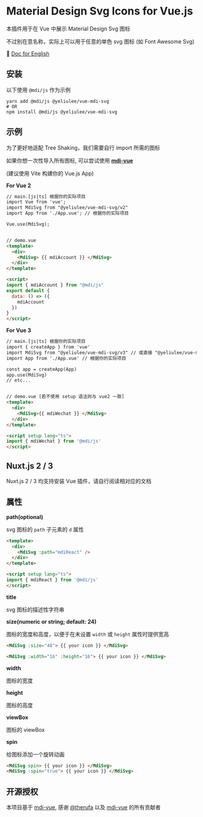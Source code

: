# Material Design Svg Icons for Vue.js 

本插件用于在 Vue 中展示 Material Design Svg 图标

不过别在意名称，实际上可以用于任意的单色 svg 图标 (如 Font Awesome Svg)

:book: [Doc for English][2]

## 安装

以下使用 `@mdi/js` 作为示例

```
yarn add @mdi/js @yeliulee/vue-mdi-svg
# OR
npm install @mdi/js @yeliulee/vue-mdi-svg
```


## 示例

为了更好地适配 Tree Shaking，我们需要自行 import 所需的图标

如果你想一次性导入所有图标, 可以尝试使用 **[mdi-vue][0]**

(建议使用 Vite 构建你的 Vue.js App)

**For Vue 2**

```html
// main.[js|ts] 根据你的实际项目
import Vue from 'vue';
import MdiSvg from "@yeliulee/vue-mdi-svg/v2"
import App from './App.vue'; // 根据你的实际项目

Vue.use(MdiSvg);


// demo.vue
<template>
  <div>
    <MdiSvg> {{ mdiAccount }} </MdiSvg>
  </div>
</template>

<script>
import { mdiAccount } from "@mdi/js"
export default {
  data: () => ({
    mdiAccount
  })
}
</script>
```

**For Vue 3**

```html
// main.[js|ts] 根据你的实际项目
import { createApp } from 'vue'
import MdiSvg from "@yeliulee/vue-mdi-svg/v3" // 或直接 "@yeliulee/vue-mdi-svg"
import App from './App.vue' // 根据你的实际项目

const app = createApp(App)
app.use(MdiSvg)
// etc...


// demo.vue [若不使用 setup 语法则与 vue2 一致]
<template>
  <div>
    <MdiSvg>{{ mdiWechat }} </MdiSvg>
  </div>
</template>

<script setup lang="ts">
import { mdiWechat } from '@mdi/js'
</script>
```


## Nuxt.js 2 / 3

Nuxt.js 2 / 3 均支持安装 Vue 插件，请自行阅读相对应的文档


## 属性

**path(optional)**

svg 图标的 `path` 子元素的 `d` 属性

```html
<template>
  <div>
    <MdiSvg :path="mdiReact" />
  </div>
</template>

<script setup lang="ts">
import { mdiReact } from '@mdi/js'
</script>
```

**title**

svg 图标的描述性字符串

**size(numeric or string; default: 24)**

图标的宽度和高度，以便于在未设置 `width` 或 `height` 属性时提供宽高

```html
<MdiSvg :size="48"> {{ your icon }} </MdiSvg>

<MdiSvg :width="16" :height="16"> {{ your icon }} </MdiSvg>
```

**width**

图标的宽度

**height**

图标的高度

**viewBox**

图标的 viewBox

**spin**

给图标添加一个旋转动画

```html
<MdiSvg spin> {{ your icon }} </MdiSvg>
<MdiSvg :spin="true"> {{ your icon }} </MdiSvg>
```

## 开源授权

本项目基于 [mdi-vue][0], 感谢 [@therufa][1] 以及 [mdi-vue][0] 的所有贡献者


[0]: https://github.com/therufa/mdi-vue
[1]: https://github.com/therufa
[2]: README.md